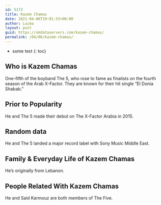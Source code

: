 ```yaml
---
id: 5173
title: Kazem Chamas
date: 2021-04-06T19:01:53+00:00
author: Laima
layout: post
guid: https://ukdataservers.com/kazem-chamas/
permalink: /04/06/kazem-chamas/
---
```


* some text
{: toc}


## Who is Kazem Chamas
                  
                  
                  
One-fifth of the boyband The 5, who rose to fame as finalists on the fourth season of the Arab X-Factor. They are known for their hit single &#8220;El Donia Shabab.&#8221;
                  
              
            
              
            
                
                
                
## Prior to Popularity
                  
                  
                  
He and The 5 made their debut on The X-Factor Arabia in 2015.
                  
              
            
              
            
                
                
                
## Random data
                  
                  
                  
He and The 5 landed a major record label with Sony Music Middle East.
                  
              
            
              
            
                
                
                
## Family & Everyday Life of Kazem Chamas
                  
                  
                  
He&#8217;s originally from Lebanon.
                  
              
            
              
            
                
                
                
## People Related With Kazem Chamas
                  
                  
                  
He and Said Karmouz are both members of The Five.
                  
              
            
              
            
                
              
            
              
              
            
            
              
            
          
          
          